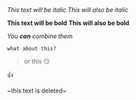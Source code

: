 *This text will be italic*
_This will also be italic_

**This text will be bold**
__This will also be bold__

_You **can** combine them_

`what about this?`
>or this
😏

:+1:

~this text is deleted~
